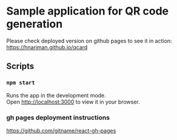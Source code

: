 # Sample application for QR code generation

Please check deployed version on github pages to see it in action:
<https://hnariman.github.io/qcard>

## Scripts

### `npm start`

Runs the app in the development mode.\
Open [http://localhost:3000](http://localhost:3000) to view it in your browser.

### gh pages deployment instructions

<https://github.com/gitname/react-gh-pages>
